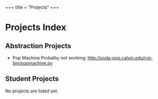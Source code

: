 +++
title = "Projects"
+++
# Projects Index

## Abstraction Projects
* Pop Machine
  Probalby not working: http://soda-pop.calvin.edu/cgi-bin/popmachine.py


## Student Projects
No projects are listed yet.
